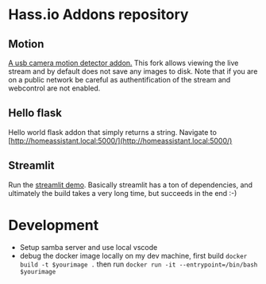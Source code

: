 # Hass.io Addons repository

## Motion 
[A usb camera motion detector addon.](./motion) This fork allows viewing the live stream and by default does not save any images to disk. Note that if you are on a public network be careful as authentification of the stream and webcontrol are not enabled.

## Hello flask
Hello world flask addon that simply returns a string. Navigate to [http://homeassistant.local:5000/](http://homeassistant.local:5000/)

## Streamlit
Run the [streamlit demo](https://docs.streamlit.io/en/latest/getting_started.html). Basically streamlit has a ton of dependencies, and ultimately the build takes a very long time, but succeeds in the end :-)


# Development
* Setup samba server and use local vscode
* debug the docker image locally on my dev machine, first build `docker build -t $yourimage .` then run `docker run -it --entrypoint=/bin/bash $yourimage`